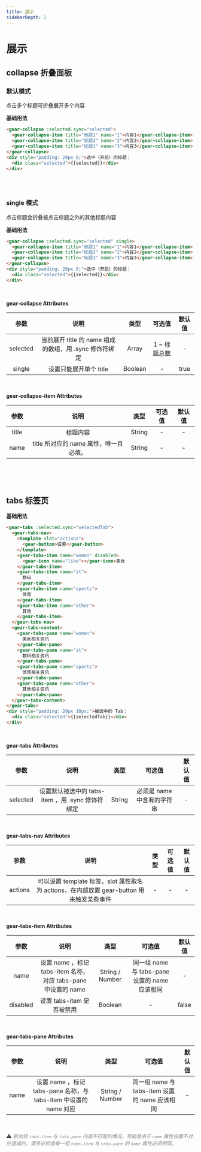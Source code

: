 ```yaml
---
title: 展示
sidebarDepth: 2
---
```


# 展示

collapse 折叠面板
---

### 默认模式

点击多个标题可折叠展开多个内容

**基础用法**

<collapse-demos-one></collapse-demos-one>

```HTML
<gear-collapse :selected.sync="selected">
  <gear-collapse-item title="标题1" name="1">内容1</gear-collapse-item>
  <gear-collapse-item title="标题2" name="2">内容2</gear-collapse-item>
  <gear-collapse-item title="标题3" name="3">内容3</gear-collapse-item>
</gear-collapse>
<div style="padding: 20px 0;">选中（开启）的标题：
  <div class="selected">{{selected}}</div>
</div>
```

<br>
<br>

### single 模式

点击标题会折叠被点击标题之外的其他标题内容

**基础用法**

<collapse-demos-two></collapse-demos-two>

```HTML
<gear-collapse :selected.sync="selected" single>
  <gear-collapse-item title="标题1" name="1">内容1</gear-collapse-item>
  <gear-collapse-item title="标题2" name="2">内容2</gear-collapse-item>
  <gear-collapse-item title="标题3" name="3">内容3</gear-collapse-item>
</gear-collapse>
<div style="padding: 20px 0;">选中（开启）的标题：
  <div class="selected">{{selected}}</div>
</div>
```

<br>

**gear-collapse Attributes**

| 参数 | 说明 | 类型 | 可选值 | 默认值 |
| :------: |:------:| :------:| :------:| :------:|
| selected    | 当前展开 title 的 name 组成的数组，用 .sync 修饰符绑定 | Array | 1 ~ 标题总数 | - |
| single    | 设置只能展开单个 title | Boolean | - | true |

<br>

**gear-collapse-item Attributes**

| 参数 | 说明 | 类型 | 可选值 | 默认值 |
| :------: |:------:| :------:| :------:| :------:|
| title    | 标题内容 | String | - | - |
| name    | title 所对应的 name 属性，唯一且必填。 | String | - | - |

<br>
<br>
<br>

tabs 标签页
---

**基础用法**

<tabs-demo></tabs-demo>

```HTML
<gear-tabs :selected.sync="selectedTab">
  <gear-tabs-nav>
    <template slot="actions">
      <gear-button>设置</gear-button>
    </template>
    <gear-tabs-item name="women" disabled>
      <gear-icon name="like"></gear-icon>美女
    </gear-tabs-item>
    <gear-tabs-item name="it">
      数码
    </gear-tabs-item>
    <gear-tabs-item name="sports">
      体育
    </gear-tabs-item>
    <gear-tabs-item name="other">
      其他
    </gear-tabs-item>
  </gear-tabs-nav>
  <gear-tabs-content>
    <gear-tabs-pane name="women">
      美女相关资讯
    </gear-tabs-pane>
    <gear-tabs-pane name="it">
      数码相关资讯
    </gear-tabs-pane>
    <gear-tabs-pane name="sports">
      体育相关资讯
    </gear-tabs-pane>
    <gear-tabs-pane name="other">
      其他相关资讯
    </gear-tabs-pane>
  </gear-tabs-content>
</gear-tabs>
<div style="padding: 20px 10px;">被选中的 Tab：
  <div class="selected">{{selectedTab}}</div>
</div>
```

<br>

**gear-tabs Attributes**

| 参数 | 说明 | 类型 | 可选值 | 默认值 |
| :------: |:------:| :------:| :------:| :------:|
| selected    | 设置默认被选中的 tabs-item ，用 .sync 修饰符绑定 | String | 必须是 name 中含有的字符串 | - |

<br>

**gear-tabs-nav Attributes**

| 参数 | 说明 | 类型 | 可选值 | 默认值 |
| :------: |:------:| :------:| :------:| :------:|
| actions    | 可以设置 template 标签，slot 属性取名为 actions，在内部放置 gear-button 用来触发某些事件 | - | - | - |


<br>

**gear-tabs-item Attributes**

| 参数 | 说明 | 类型 | 可选值 | 默认值 |
| :------: |:------:| :------:| :------:| :------:|
| name  | 设置 name ，标记 tabs-item 名称，对应 tabs-pane 中设置的 name | String / Number | 同一组 name 与 tabs-pane 设置的 name 应该相同 | - |
| disabled  | 设置 tabs-item 是否被禁用 | Boolean | - | false |


<br>

**gear-tabs-pane Attributes**

| 参数 | 说明 | 类型 | 可选值 | 默认值 |
| :------: |:------:| :------:| :------:| :------:|
| name  | 设置 name ，标记 tabs-pane 名称，与 tabs-item 中设置的 name 对应 | String / Number | 同一组 name 与 tabs-item 设置的 name 应该相同 | - |

<br>

⚠️ *️<font color=grey size=2>若出现 `tabs-item` 与 `tabs-pane` 内容不匹配的情况，可能是由于 `name` 属性设置不对应造成的，请务必检查每一组 `tabs-item` 与 `tabs-pane` 的 `name` 属性必须相同。</font>*